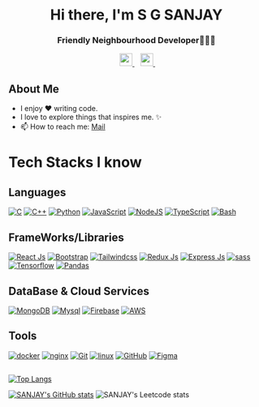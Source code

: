 <h1 align="center">Hi there, I'm S G SANJAY</h1>
<h3 align="center">Friendly Neighbourhood Developer🧑🏻‍💻</h3>

<p align='center'>
<!--    <a href="https:///">
    <img 
      height="25" 
      src=""
      target="blank"
    >
  </a> -->
  &nbsp;&nbsp;
  <a href="https://www.linkedin.com/in/sgsanjay/">
    <img 
      height="25" 
      src="https://img.shields.io/badge/%40Sanjay_S-LINKEDIN-%230B65C2?style=flat-square&labelColor=%23817777"
      target="blank"
    >
  </a>
  &nbsp;&nbsp;
  <a href="https://twitter.com/SGSanjay044/">
    <img 
      height="25" 
      src="https://img.shields.io/badge/%40SGSanjay044-TWITTER-%231DA1F2?style=flat-square&labelColor=%23817777"
      target="blank"
    >
  </a>
  &nbsp;&nbsp;
</p>

## About Me
- I enjoy ❤️ writing code.
- I love to explore things that inspires me. ✨
- 📫 How to reach me: <a href="mailto:sgsanjay044@gmail.com">Mail</a>

## <h1> Tech Stacks I know </h1>

## Languages
 [<img alt="C" src="https://img.shields.io/badge/c%20-%2300599C.svg?&style=for-the-badge&logo=c&ogoColor=white"/>]()
 [<img alt="C++" src="https://img.shields.io/badge/c++%20-%2300599C.svg?&style=for-the-badge&logo=c%2B%2B&ogoColor=white"/>]()
 [<img alt="Python" src="https://img.shields.io/badge/python%20-%2314354C.svg?&style=for-the-badge&logo=python&logoColor=white"/>]()
 [<img alt="JavaScript" src="https://img.shields.io/badge/javascript%20-%23323330.svg?&style=for-the-badge&logo=javascript&logoColor=%23F7DF1E"/>]()
 [<img alt="NodeJS" src="https://img.shields.io/badge/node.js%20-%2343853D.svg?&style=for-the-badge&logo=node.js&logoColor=white"/>]()
 [<img alt="TypeScript" src="https://img.shields.io/badge/typescript%20-%23323330.svg?&style=for-the-badge&logo=typescript&logoColor=%23F7DF1E"/>]()
 [<img alt="Bash" src="https://img.shields.io/badge/Bash%20-%2343853D.svg?&style=for-the-badge&logo=gnubash&logoColor=white"/>]()

## FrameWorks/Libraries
[<img alt="React Js" src="https://img.shields.io/badge/react%20-%2320232a.svg?&style=for-the-badge&logo=react&logoColor=%2361DAFB"/>]()
[<img alt="Bootstrap" src="https://img.shields.io/badge/Bootstrap-20232A?style=for-the-badge&logo=bootstrap&logoColor=61DAFB"/>]()
[<img alt="Tailwindcss" src="https://img.shields.io/badge/Tailwindcss-%23000000.svg?&style=for-the-badge&logo=tailwindcss&logoColor=white"/>]()
[<img alt="Redux Js" src="https://img.shields.io/badge/redux%20-%23593d88.svg?&style=for-the-badge&logo=redux&logoColor=white"/>]()
[<img alt="Express Js" src="https://img.shields.io/badge/express.js%20-%23404d59.svg?&style=for-the-badge&logo=express&logoColor=white"/>]()
[<img alt="sass" src="https://img.shields.io/badge/sass%20-%23404d59.svg?&style=for-the-badge&logo=sass&logoColor=white"/>]()
[<img alt="Tensorflow" src="https://img.shields.io/badge/Tensorflow%20-%2302569B.svg?&style=for-the-badge&logo=tensorflow&logoColor=white" />]()
[<img alt="Pandas" src="https://img.shields.io/badge/Pandas%20-%234FA94B.svg?&style=for-the-badge&logo=pandas&logoColor=white"/>]()

## DataBase & Cloud Services
[<img alt="MongoDB" src="https://img.shields.io/badge/mongodb%20-4FA94B.svg?&style=for-the-badge&logo=mongodb&logoColor=white"/>]()
[<img alt="Mysql" src="https://img.shields.io/badge/Mysql-316192?style=for-the-badge&logo=mysql&logoColor=white"/>]()
[<img alt="Firebase" src="https://img.shields.io/badge/firebase-ffca28?style=for-the-badge&logo=firebase&logoColor=black"/>]()
[<img alt="AWS" src="https://img.shields.io/badge/aws-ffca28?style=for-the-badge&logo=amazon&logoColor=black"/>]()

## Tools
[<img alt="docker" src="https://img.shields.io/badge/Docker-2CA5E0?style=for-the-badge&logo=docker&logoColor=white"/>]()
[<img alt="nginx" src="https://img.shields.io/badge/Nginx-009639?style=for-the-badge&logo=nginx&logoColor=white"/>]()
[<img alt="Git" src="https://img.shields.io/badge/git%20-%23F05033.svg?&style=for-the-badge&logo=git&logoColor=white"/>]()
[<img alt="linux" src="https://img.shields.io/badge/Linux-ffca28?style=for-the-badge&logo=linux&logoColor=black"/>]()
[<img alt="GitHub" src="https://img.shields.io/badge/github%20-%23121011.svg?&style=for-the-badge&logo=github&logoColor=white"/>]()
[<img alt="Figma" src="https://img.shields.io/badge/figma%20-F34423.svg?&style=for-the-badge&logo=figma&logoColor=white"/>]()


##

[![Top Langs](https://github-readme-stats.vercel.app/api/top-langs/?username=SGSANJAY044&hide=html,css&theme=dark&layout=compact&langs_count=6)]()

[![SANJAY's GitHub stats](https://github-readme-stats.vercel.app/api?username=SGSANJAY044&count_private=true&show_icons=true&theme=dark)]()
![SANJAY's Leetcode stats](https://leetcard.jacoblin.cool/sgsanjay044?theme=dark&font=Roboto)
